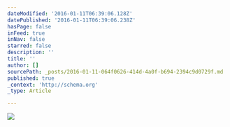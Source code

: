 ```yaml
---
dateModified: '2016-01-11T06:39:06.128Z'
datePublished: '2016-01-11T06:39:06.238Z'
hasPage: false
inFeed: true
inNav: false
starred: false
description: ''
title: ''
author: []
sourcePath: _posts/2016-01-11-064f0626-414d-4a0f-b694-2394c9d0729f.md
published: true
_context: 'http://schema.org'
_type: Article

---
```

![](https://the-grid-user-content.s3-us-west-2.amazonaws.com/850652e1-2cb6-4e01-bcc3-e6592206a8da.jpg)